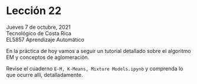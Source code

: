 # Lección 22

Jueves 7 de octubre, 2021 <br/>
Tecnológico de Costa Rica <br/>
EL5857 Aprendizaje Automático
 
En la práctica de hoy vamos a seguir un tutorial detallado sobre el
algoritmo EM y conceptos de aglomeración.

Revise el cuaderno ```E-M, K-Means, Mixture Models.ipynb``` y
comprenda lo que ocurre allí, detalladamente.
